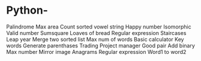 # Python-
Palindrome
Max area 
Count sorted vowel string 
Happy number 
Isomorphic
Valid number 
Sumsquare
Loaves of bread
Regular expression 
Staircases
Leap year 
Merge two sorted list
Max num of words
Basic calculator
Key words 
Generate parenthases
Trading
Project manager 
Good pair
Add binary
Max number 
Mirror image 
Anagrams
Regular expression
Word1 to word2


